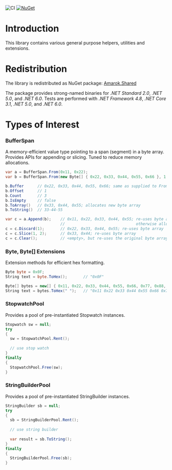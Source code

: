 ![CI](https://github.com/Amarok79/Amarok.Shared/workflows/CI/badge.svg)
[![NuGet](https://img.shields.io/nuget/v/Amarok.Shared.svg?logo=)](https://www.nuget.org/packages/Amarok.Shared/)

# Introduction

This library contains various general purpose helpers, utilities and extensions.


# Redistribution

The library is redistributed as NuGet package: [Amarok.Shared](https://www.nuget.org/packages/Amarok.Shared/)

The package provides strong-named binaries for *.NET Standard 2.0*, *.NET 5.0*, and *.NET 6.0*. Tests are performed with *.NET Framework 4.8*, *.NET Core 3.1*, *.NET 5.0*, and *.NET 6.0*.


# Types of Interest

### BufferSpan

A memory-efficient value type pointing to a span (segment) in a byte array. Provides APIs for appending or slicing. Tuned to reduce memory allocations.

````cs
var a = BufferSpan.From(0x11, 0x22);
var b = BufferSpan.From(new Byte[] { 0x22, 0x33, 0x44, 0x55, 0x66 }, 1, 3);

b.Buffer      // 0x22, 0x33, 0x44, 0x55, 0x66; same as supplied to From(..)
b.Offset      // 1
b.Count       // 3
b.IsEmpty     // false
b.ToArray()   // 0x33, 0x44, 0x55; allocates new byte array
b.ToString()  // 33-44-55

var c = a.Append(b);    // 0x11, 0x22, 0x33, 0x44, 0x55; re-uses byte array if big enough, 
                        //                               otherwise allocates new byte array
c = c.Discard(1);       // 0x22, 0x33, 0x44, 0x55; re-uses byte array
c = c.Slice(1, 2);      // 0x33, 0x44; re-uses byte array
c = c.Clear();          // <empty>, but re-uses the original byte array
````

### Byte, Byte[] Extensions

Extension methods for efficient hex formatting.

````cs
Byte byte = 0x0F;
String text = byte.ToHex();       // "0x0F"

Byte[] bytes = new[] { 0x11, 0x22, 0x33, 0x44, 0x55, 0x66, 0x77, 0x88, 0x99, 0xAA };
String text = bytes.ToHex(" ");   // "0x11 0x22 0x33 0x44 0x55 0x66 0x77 0x88  0x99 0xAA"
````

### StopwatchPool

Provides a pool of pre-instantiated Stopwatch instances.

````cs
Stopwatch sw = null;
try
{
  sw = StopwatchPool.Rent();
  
  // use stop watch
}
finally
{
  StopwatchPool.Free(sw);
}
````

### StringBuilderPool

Provides a pool of pre-instantiated StringBuilder instances.

````cs
StringBuilder sb = null;
try
{
  sb = StringBuilderPool.Rent();
  
  // use string builder
  
  var result = sb.ToString();
}
finally
{
  StringBuilderPool.Free(sb);
}
````
